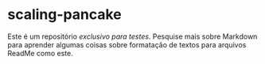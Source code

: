 # scaling-pancake

Este é um repositório *exclusivo para testes*. Pesquise mais sobre Markdown para aprender algumas coisas sobre formatação de textos para arquivos ReadMe como este.